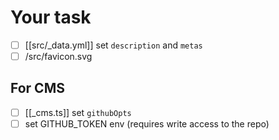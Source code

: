 # Your task

- [ ] [[src/_data.yml]] set `description` and `metas`
- [ ] /src/favicon.svg

## For CMS

- [ ] [[_cms.ts]] set `githubOpts`
- [ ] set GITHUB_TOKEN env (requires write access to the repo)
